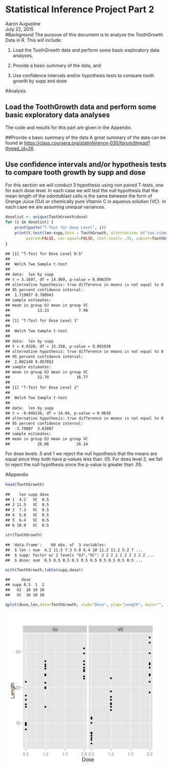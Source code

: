 # Statistical Inference Project Part 2
Aaron Augustine  
July 22, 2015  
#Background
The purpose of this document is to analyse the ToothGrowth Data in R.  This will include:

1. Load the ToothGrowth data and perform some basic exploratory data analyses, 

2. Provide a basic summary of the data, and 

3. Use confidence intervals and/or hypothesis tests to compare tooth growth by supp and dose 

#Analysis
## Load the ToothGrowth data and perform some basic exploratory data analyses
The code and results for this part are given in the Appendix.



##Provide a basic summary of the data
A great summary of the data can be found at  https://class.coursera.org/statinference-030/forum/thread?thread_id=26.

## Use confidence intervals and/or hypothesis tests to compare tooth growth by supp and dose
For this section we will conduct 3 hypothesis using non paired T-tests, one for each dose level.  In each case we will test the null hypothesis that the mean length of the odontoblast cells is the same between the form of Orange Juice (OJ) or chemically pure Vitamin C in aqueous solution (VC).  In each case we are assuming unequal variances. 

```r
doselist <- unique(ToothGrowth$dose)
for (i in doselist) {
    print(paste("T-Test for Dose Level", i))
    print(t.test(len~supp,data = ToothGrowth, alternative= c("two.sided"), mu=0,
         paired=FALSE, var.equal=FALSE, conf.level= .95, subset=ToothGrowth$dose==i))
}
```

```
## [1] "T-Test for Dose Level 0.5"
## 
## 	Welch Two Sample t-test
## 
## data:  len by supp
## t = 3.1697, df = 14.969, p-value = 0.006359
## alternative hypothesis: true difference in means is not equal to 0
## 95 percent confidence interval:
##  1.719057 8.780943
## sample estimates:
## mean in group OJ mean in group VC 
##            13.23             7.98 
## 
## [1] "T-Test for Dose Level 1"
## 
## 	Welch Two Sample t-test
## 
## data:  len by supp
## t = 4.0328, df = 15.358, p-value = 0.001038
## alternative hypothesis: true difference in means is not equal to 0
## 95 percent confidence interval:
##  2.802148 9.057852
## sample estimates:
## mean in group OJ mean in group VC 
##            22.70            16.77 
## 
## [1] "T-Test for Dose Level 2"
## 
## 	Welch Two Sample t-test
## 
## data:  len by supp
## t = -0.046136, df = 14.04, p-value = 0.9639
## alternative hypothesis: true difference in means is not equal to 0
## 95 percent confidence interval:
##  -3.79807  3.63807
## sample estimates:
## mean in group OJ mean in group VC 
##            26.06            26.14
```
For dose levels .5 and 1 we reject the null hypothesis that the means are equal since they both have p-values less than .05.  For does level 2, we fail to reject the null hypothesis since the p-value is greater than .05.


#Appendix

```r
head(ToothGrowth)
```

```
##    len supp dose
## 1  4.2   VC  0.5
## 2 11.5   VC  0.5
## 3  7.3   VC  0.5
## 4  5.8   VC  0.5
## 5  6.4   VC  0.5
## 6 10.0   VC  0.5
```

```r
str(ToothGrowth)
```

```
## 'data.frame':	60 obs. of  3 variables:
##  $ len : num  4.2 11.5 7.3 5.8 6.4 10 11.2 11.2 5.2 7 ...
##  $ supp: Factor w/ 2 levels "OJ","VC": 2 2 2 2 2 2 2 2 2 2 ...
##  $ dose: num  0.5 0.5 0.5 0.5 0.5 0.5 0.5 0.5 0.5 0.5 ...
```

```r
with(ToothGrowth,table(supp,dose))
```

```
##     dose
## supp 0.5  1  2
##   OJ  10 10 10
##   VC  10 10 10
```

```r
qplot(dose,len,data=ToothGrowth, xlab="Dose", ylab="Length", main="", facets=.~supp)
```

![](project_part_2_files/figure-html/unnamed-chunk-5-1.png) 


